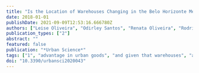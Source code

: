 ```yaml
---
title: "Is the Location of Warehouses Changing in the Belo Horizonte Metropolitan Area (Brazil)? A Logistics Sprawl Analysis in a Latin American Context"
date: 2018-01-01
publishDate: 2021-09-09T12:53:16.666780Z
authors: ["Leise Oliveira", "Odirley Santos", "Renata Oliveira", "Rodrigo Nóbrega"]
publication_types: ["2"]
abstract: ""
featured: false
publication: "*Urban Science*"
tags: ["1", "advantage in urban goods", "and given that warehouses", "are the origin or", "can generate a competitive", "cluster analysis", "distribution", "in cities", "introduction and background", "logistics facilities", "logistics sprawl", "since it directly impacts", "the flow of cargo", "the location of warehouses", "urban freight transport"]
doi: "10.3390/urbansci2020043"
---
```


